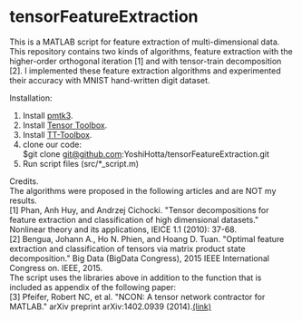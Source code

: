# tensorFeatureExtraction
This is a MATLAB script for feature extraction of multi-dimensional data.
This repository contains two kinds of algorithms, feature extraction with the higher-order orthogonal iteration [1] and with tensor-train decomposition [2]. 
I implemented these feature extraction algorithms and experimented their accuracy with MNIST hand-written digit dataset. 

Installation:  
1. Install [pmtk3](https://github.com/probml/pmtk3).  
2. Install [Tensor Toolbox](http://www.sandia.gov/~tgkolda/TensorToolbox/).  
3. Install [TT-Toolbox](https://github.com/oseledets/TT-Toolbox).
4. clone our code:  
$git clone git@github.com:YoshiHotta/tensorFeatureExtraction.git  
5. Run script files (src/*_script.m)  

Credits.  
The algorithms were proposed in the following articles and are NOT my results.  
[1] Phan, Anh Huy, and Andrzej Cichocki. "Tensor decompositions for feature extraction and classification of high dimensional datasets." Nonlinear theory and its applications, IEICE 1.1 (2010): 37-68.    
[2] Bengua, Johann A., Ho N. Phien, and Hoang D. Tuan. "Optimal feature extraction and classification of tensors via matrix product state decomposition." Big Data (BigData Congress), 2015 IEEE International Congress on. IEEE, 2015.   
The script uses the libraries above in addition to the function that is included as appendix of the following paper:  
[3] Pfeifer, Robert NC, et al. "NCON: A tensor network contractor for MATLAB." arXiv preprint arXiv:1402.0939 (2014).[(link)](https://arxiv.org/abs/1402.0939)   

